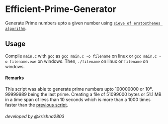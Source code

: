 # Efficient-Prime-Generator
Generate Prime numbers upto a given number using [`sieve of eratosthenes algorithm`](https://en.wikipedia.org/wiki/Sieve_of_Eratosthenes#Algorithm_and_variants).

## Usage
Compile `main.c` with `gcc` as `gcc main.c -o filename` on linux or `gcc main.c -o filename.exe` on windows.
Then, `./filename` on linux or `filename` on windows.

#### Remarks
This script was able to generate prime numbers upto 100000000 or 10⁸. 99999989 being the last prime. Creating a file of 51099000 bytes or 51.1 MB in a time span of less than 10 seconds which is more than a 1000 times faster than the [previous script](https://github.com/krishna2803/prime-number-generator).

###### developed by @krishna2803
